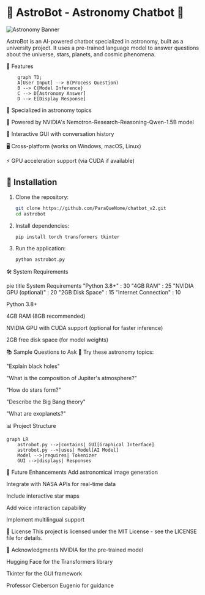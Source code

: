 # 🌌 AstroBot - Astronomy Chatbot 🤖

![Astronomy Banner](https://images.unsplash.com/photo-1462331940025-496dfbfc7564?w=1000&auto=format&fit=crop&raw=true)

AstroBot is an AI-powered chatbot specialized in astronomy, built as a university project. It uses a pre-trained language model to answer questions about the universe, stars, planets, and cosmic phenomena.

🚀 Features
```mermaid 
    graph TD;
    A[User Input] --> B(Process Question)
    B --> C{Model Inference}
    C --> D[Astronomy Answer]
    D --> E[Display Response]
```
🌠 Specialized in astronomy topics

🧠 Powered by NVIDIA's Nemotron-Research-Reasoning-Qwen-1.5B model

💬 Interactive GUI with conversation history

🖥️ Cross-platform (works on Windows, macOS, Linux)

⚡ GPU acceleration support (via CUDA if available)

## 🔧 Installation

1. Clone the repository:
   ```bash
   git clone https://github.com/ParaQueNome/chatbot_v2.git
   cd astrobot
   ```

2. Install dependencies:
   ```bash
   pip install torch transformers tkinter
   ```

3. Run the application:
   ```bash
   python astrobot.py
   ```
🛠️ System Requirements

pie
    title System Requirements
    "Python 3.8+" : 30
    "4GB RAM" : 25
    "NVIDIA GPU (optional)" : 20
    "2GB Disk Space" : 15
    "Internet Connection" : 10

Python 3.8+

4GB RAM (8GB recommended)

NVIDIA GPU with CUDA support (optional for faster inference)

2GB free disk space (for model weights)

📚 Sample Questions to Ask
🔭 Try these astronomy topics:

"Explain black holes"

"What is the composition of Jupiter's atmosphere?"

"How do stars form?"

"Describe the Big Bang theory"

"What are exoplanets?"

📊 Project Structure
```mermaid
graph LR
    astrobot.py -->|contains| GUI[Graphical Interface]
    astrobot.py -->|uses| Model[AI Model]
    Model -->|requires| Tokenizer
    GUI -->|displays| Responses
```
🌟 Future Enhancements
Add astronomical image generation

Integrate with NASA APIs for real-time data

Include interactive star maps

Add voice interaction capability

Implement multilingual support

📜 License
This project is licensed under the MIT License - see the LICENSE file for details.

🙏 Acknowledgments
NVIDIA for the pre-trained model

Hugging Face for the Transformers library

Tkinter for the GUI framework

Professor Cleberson Eugenio for guidance
